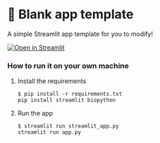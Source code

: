 # 🎈 Blank app template

A simple Streamlit app template for you to modify!

[![Open in Streamlit](https://static.streamlit.io/badges/streamlit_badge_black_white.svg)](https://blank-app-template.streamlit.app/)

### How to run it on your own machine

1. Install the requirements

   ```
   $ pip install -r requirements.txt
   pip install streamlit biopython

   ```

2. Run the app

   ```
   $ streamlit run streamlit_app.py
   streamlit run app.py

   ```

